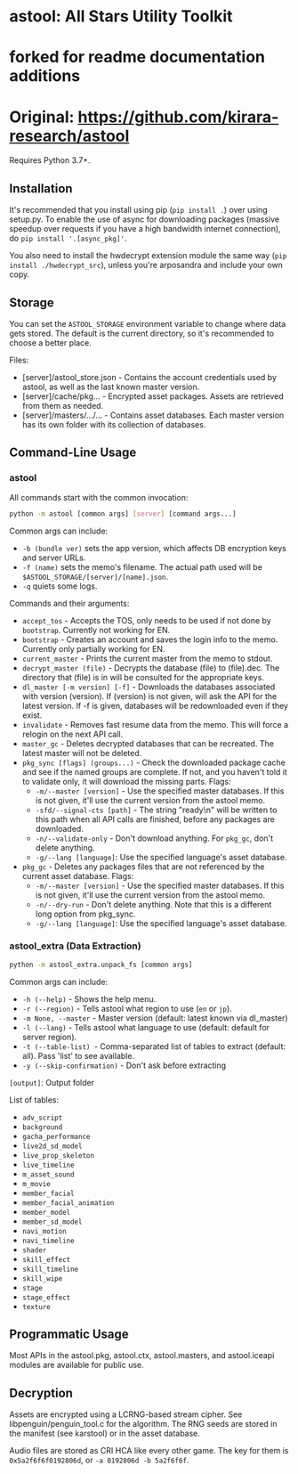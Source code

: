 # astool: All Stars Utility Toolkit
# forked for readme documentation additions
# Original: https://github.com/kirara-research/astool

Requires Python 3.7+.

## Installation

It's recommended that you install using pip (`pip install .`) over using setup.py.
To enable the use of async for downloading packages (massive speedup over requests
if you have a high bandwidth internet connection), do `pip install '.[async_pkg]'`.

You also need to install the hwdecrypt extension module the same way
(`pip install ./hwdecrypt_src`), unless you're arposandra and include your own copy.

## Storage

You can set the `ASTOOL_STORAGE` environment variable to change where data gets
stored. The default is the current directory, so it's recommended to choose a
better place.

Files:
- [server]/astool_store.json - Contains the account credentials used by astool, as well
  as the last known master version.
- [server]/cache/pkg... - Encrypted asset packages. Assets are retrieved from them as needed.
- [server]/masters/.../... - Contains asset databases. Each master version has its own folder
  with its collection of databases.

## Command-Line Usage

### astool

All commands start with the common invocation:

```sh
python -m astool [common args] [server] [command args...]
```

Common args can include:

- `-b (bundle ver)` sets the app version, which affects DB encryption keys and server URLs.
- `-f (name)` sets the memo's filename. The actual path used will be `$ASTOOL_STORAGE/[server]/[name].json`.
- `-q` quiets some logs.

Commands and their arguments:

- `accept_tos` - Accepts the TOS, only needs to be used if not done by `bootstrap`. Currently not working for
  EN.
- `bootstrap` - Creates an account and saves the login info to the memo. Currently only partially working for EN.
- `current_master` - Prints the current master from the memo to stdout.
- `decrypt_master (file)` - Decrypts the database (file) to (file).dec. The directory that (file)
  is in will be consulted for the appropriate keys.
- `dl_master [-m version] [-f]` - Downloads the databases associated with version (version).
  If (version) is not given, will ask the API for the latest version. If -f is given, databases
  will be redownloaded even if they exist.
- `invalidate` - Removes fast resume data from the memo. This will force a relogin on the next API call.
- `master_gc` - Deletes decrypted databases that can be recreated. The latest master will not be deleted.
- `pkg_sync [flags] (groups...)` - Check the downloaded package cache and see if the named groups are
  complete. If not, and you haven't told it to validate only, it will download the missing parts.
  Flags:
  - `-m/--master [version]` - Use the specified master databases. If this is not given, it'll use the 
    current version from the astool memo.
  - `-sfd/--signal-cts [path]` - The string "ready\n" will be written to this path when all API calls
    are finished, before any packages are downloaded.
  - `-n/--validate-only` - Don't download anything. For `pkg_gc`, don't delete anything.
  - `-g/--lang [language]`: Use the specified language's asset database.
- `pkg_gc` - Deletes any packages files that are not referenced by the current asset database.
  Flags:
  - `-m/--master [version]` - Use the specified master databases. If this is not given, it'll use the 
    current version from the astool memo.
  - `-n/--dry-run` - Don't delete anything. Note that this is a different long option from pkg_sync.
  - `-g/--lang [language]`: Use the specified language's asset database.

### astool_extra (Data Extraction)

```sh
python -m astool_extra.unpack_fs [common args]
```
Common args can include:

- `-h (--help)` - Shows the help menu.
- `-r (--region)` - Tells astool what region to use (`en` or `jp`).
- `-m None, --master` - Master version (default: latest known via dl_master)
- `-l (--lang)` - Tells astool what language to use (default: default for server region).
- `-t (--table-list) `- Comma-separated list of tables to extract (default: all). Pass 'list' to see available.
- `-y (--skip-confirmation)` - Don't ask before extracting

`[output]`: Output folder

List of tables:

- `adv_script`
- `background`
- `gacha_performance`
- `live2d_sd_model`
- `live_prop_skeleton`
- `live_timeline`
- `m_asset_sound`
- `m_movie`
- `member_facial`
- `member_facial_animation`
- `member_model`
- `member_sd_model`
- `navi_motion`
- `navi_timeline`
- `shader`
- `skill_effect`
- `skill_timeline`
- `skill_wipe`
- `stage`
- `stage_effect`
- `texture`

## Programmatic Usage

Most APIs in the astool.pkg, astool.ctx, astool.masters, and astool.iceapi modules are available
for public use.

## Decryption

Assets are encrypted using a LCRNG-based stream cipher. See libpenguin/penguin_tool.c
for the algorithm. The RNG seeds are stored in the manifest (see karstool) or in
the asset database.

Audio files are stored as CRI HCA like every other game. The key for them is
`0x5a2f6f6f0192806d`, or `-a 0192806d -b 5a2f6f6f`.
